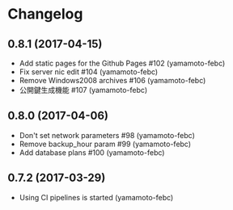 # Changelog

## 0.8.1 (2017-04-15)

* Add static pages for the Github Pages #102 (yamamoto-febc)
* Fix server nic edit #104 (yamamoto-febc)
* Remove Windows2008 archives #106 (yamamoto-febc)
* 公開鍵生成機能 #107 (yamamoto-febc)


## 0.8.0 (2017-04-06)

* Don't set network parameters #98 (yamamoto-febc)
* Remove backup_hour param #99 (yamamoto-febc)
* Add database plans #100 (yamamoto-febc)


## 0.7.2 (2017-03-29)

* Using CI pipelines is started (yamamoto-febc)
